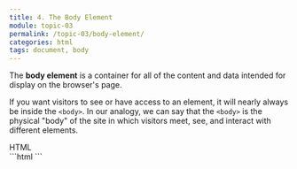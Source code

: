 ```yaml
---
title: 4. The Body Element
module: topic-03
permalink: /topic-03/body-element/
categories: html
tags: document, body
---
```


<div class="divider-heading"></div>


The **body element** is a container for all of the content and data intended for display on the browser's page.

If you want visitors to see or have access to an element, it will nearly always be inside the `<body>`. In our analogy, we can say that the `<body>` is the physical "body" of the site in which visitors meet, see, and interact with different elements.

<div class="code-heading">
  <span class="html">HTML</span>
</div>
```html
<!DOCTYPE html>
<html>
  <head>
    <title></title>
  </head>

  <body>
    <!-- “My Way-Cool Awesome Site!” contents, visible to visitors. -->
  </body>
</html>
```
